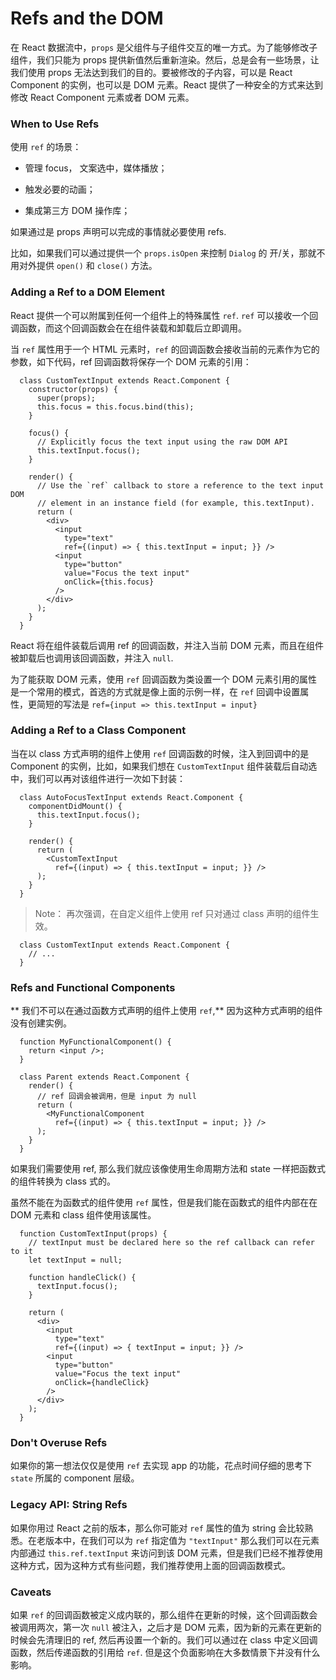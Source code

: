 # Refs and the DOM

在 React 数据流中，`props` 是父组件与子组件交互的唯一方式。为了能够修改子组件，我们只能为 props 提供新值然后重新渲染。然后，总是会有一些场景，让我们使用 props 无法达到我们的目的。要被修改的子内容，可以是 React Component 的实例，也可以是 DOM 元素。React 提供了一种安全的方式来达到修改 React Component 元素或者 DOM 元素。

### When to Use Refs

使用 `ref` 的场景：

* 管理 focus， 文案选中，媒体播放；

* 触发必要的动画；

* 集成第三方 DOM 操作库；

如果通过是 props 声明可以完成的事情就必要使用 refs.

比如，如果我们可以通过提供一个 `props.isOpen` 来控制 `Dialog` 的 开/关，那就不用对外提供 `open()` 和 `close()` 方法。

### Adding a Ref to a DOM Element

React 提供一个可以附属到任何一个组件上的特殊属性 `ref`. `ref` 可以接收一个回调函数，而这个回调函数会在在组件装载和卸载后立即调用。

当 `ref` 属性用于一个 HTML 元素时，`ref` 的回调函数会接收当前的元素作为它的参数，如下代码，ref 回调函数将保存一个 DOM 元素的引用：

```
  class CustomTextInput extends React.Component {
    constructor(props) {
      super(props);
      this.focus = this.focus.bind(this);
    }
  
    focus() {
      // Explicitly focus the text input using the raw DOM API
      this.textInput.focus();
    }
  
    render() {
      // Use the `ref` callback to store a reference to the text input DOM
      // element in an instance field (for example, this.textInput).
      return (
        <div>
          <input
            type="text"
            ref={(input) => { this.textInput = input; }} />
          <input
            type="button"
            value="Focus the text input"
            onClick={this.focus}
          />
        </div>
      );
    }
  }
```

React 将在组件装载后调用 ref 的回调函数，并注入当前 DOM 元素，而且在组件被卸载后也调用该回调函数，并注入 `null`.

为了能获取 DOM 元素，使用 `ref` 回调函数为类设置一个 DOM 元素引用的属性是一个常用的模式，首选的方式就是像上面的示例一样，在 `ref` 回调中设置属性，更简短的写法是 `ref={input => this.textInput = input}`

### Adding a Ref to a Class Component

当在以 class 方式声明的组件上使用 `ref` 回调函数的时候，注入到回调中的是 Component 的实例，比如，如果我们想在 `CustomTextInput` 组件装载后自动选中，我们可以再对该组件进行一次如下封装：

```
  class AutoFocusTextInput extends React.Component {
    componentDidMount() {
      this.textInput.focus();
    }
  
    render() {
      return (
        <CustomTextInput
          ref={(input) => { this.textInput = input; }} />
      );
    }
  }
```

> Note： 再次强调，在自定义组件上使用 ref 只对通过 class 声明的组件生效。

```
  class CustomTextInput extends React.Component {
    // ...
  }
```

### Refs and Functional Components

** 我们不可以在通过函数方式声明的组件上使用 `ref`,** 因为这种方式声明的组件没有创建实例。

```
  function MyFunctionalComponent() {
    return <input />;
  }
  
  class Parent extends React.Component {
    render() {
      // ref 回调会被调用，但是 input 为 null
      return (
        <MyFunctionalComponent
          ref={(input) => { this.textInput = input; }} />
      );
    }
  }
```

如果我们需要使用 ref, 那么我们就应该像使用生命周期方法和 state 一样把函数式的组件转换为 class 式的。

虽然不能在为函数式的组件使用 `ref` 属性，但是我们能在函数式的组件内部在在 DOM 元素和 class 组件使用该属性。

```
  function CustomTextInput(props) {
    // textInput must be declared here so the ref callback can refer to it
    let textInput = null;
  
    function handleClick() {
      textInput.focus();
    }
  
    return (
      <div>
        <input
          type="text"
          ref={(input) => { textInput = input; }} />
        <input
          type="button"
          value="Focus the text input"
          onClick={handleClick}
        />
      </div>
    );  
  }
```

### Don't Overuse Refs

如果你的第一想法仅仅是使用 `ref` 去实现 app 的功能，花点时间仔细的思考下 `state` 所属的 component 层级。

### Legacy API: String Refs

如果你用过 React 之前的版本，那么你可能对 `ref` 属性的值为 string 会比较熟悉。在老版本中，在我们可以为 `ref` 指定值为 `"textInput"` 那么我们可以在元素内部通过 `this.ref.textInput` 来访问到该 DOM 元素，但是我们已经不推荐使用这种方式，因为这种方式有些问题，我们推荐使用上面的回调函数模式。

### Caveats

如果 `ref` 的回调函数被定义成内联的，那么组件在更新的时候，这个回调函数会被调用两次，第一次 `null` 被注入，之后才是 DOM 元素，因为新的元素在更新的时候会先清理旧的 ref, 然后再设置一个新的。我们可以通过在 class 中定义回调函数，然后传递函数的引用给 `ref`. 但是这个负面影响在大多数情景下并没有什么影响。